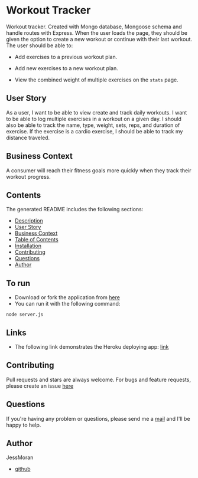 # Workout Tracker

Workout tracker. Created with Mongo database, Mongoose schema and handle routes with Express.
When the user loads the page, they should be given the option to create a new workout or continue with their last workout.
The user should be able to:

  * Add exercises to a previous workout plan.

  * Add new exercises to a new workout plan.

  * View the combined weight of multiple exercises on the `stats` page.

  ## User Story
  As a user, I want to be able to view create and track daily workouts. I want to be able to log multiple exercises in a workout on a given day. I should also be able to track the name, type, weight, sets, reps, and duration of exercise. If the exercise is a cardio exercise, I should be able to track my distance traveled.

  ## Business Context
  A consumer will reach their fitness goals more quickly when they track their workout progress.

  ## Contents
  The generated README includes the following sections:

  * [Description](#description)
  * [User Story](#user-story)
  * [Business Context](#business-context)
  * [Table of Contents](#contents)
  * [Installation](#to-run)
  * [Contributing](#contributing)
  * [Questions](#questions)
  * [Author](#author)

  ## To run
  - Download or fork the application from [here](https://github.com/JessMoran/workout-tracker)
  - You can run it with the following command:
  ```
  node server.js
  ```

  ## Links
  - The following link demonstrates the Heroku deploying app: [link]()

  ## Contributing
  Pull requests and stars are always welcome.
  For bugs and feature requests, please create an issue [here](https://github.com/JessMoran/workout-tracker/issues)

  ## Questions
  If you're having any problem or questions, please send me a [mail](mailto:jessmoran.dev@gmail.com) and I'll be happy to help.

  ## Author
  JessMoran
  - [github](https://github.com/JessMoran)
